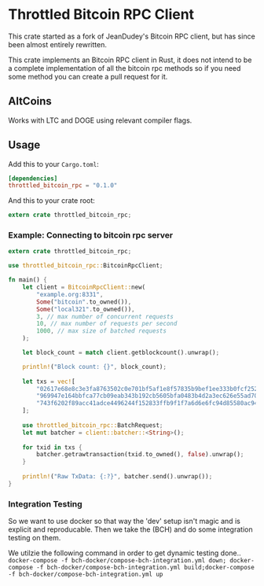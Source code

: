 # Throttled Bitcoin RPC Client
This crate started as a fork of JeanDudey's Bitcoin RPC client, but has since been almost entirely rewritten.

This crate implements an Bitcoin RPC client in Rust, it does not intend to be a complete implementation of all the bitcoin rpc methods so if you need some method you can create a pull request for it.



## AltCoins
Works with LTC and DOGE using relevant compiler flags.

## Usage
Add this to your `Cargo.toml`:
```toml
[dependencies]
throttled_bitcoin_rpc = "0.1.0"
```

And this to your crate root:
```rust
extern crate throttled_bitcoin_rpc;
```

### Example: Connecting to bitcoin rpc server
```rust
extern crate throttled_bitcoin_rpc;

use throttled_bitcoin_rpc::BitcoinRpcClient;

fn main() {
    let client = BitcoinRpcClient::new(
        "example.org:8331",
        Some("bitcoin".to_owned()),
        Some("local321".to_owned()),
        3, // max number of concurrent requests
        10, // max number of requests per second
        1000, // max size of batched requests
    );

    let block_count = match client.getblockcount().unwrap();

    println!("Block count: {}", block_count);
    
    let txs = vec![
        "02617e68e8c3e3fa8763502c0e701bf5af1e8f57835b9bef1ee333b0fcf2527",
        "969947e164bbfca77cb09eab343b192cb5605bfa0483b4d2a3ec626e55ad70bc",
        "743f6202f89acc41adce4496244f152833ffb9f1f7a6d6e6fc94d85580ac9461",
    ];
    
    use throttled_bitcoin_rpc::BatchRequest;
    let mut batcher = client::batcher::<String>();
    
    for txid in txs {
        batcher.getrawtransaction(txid.to_owned(), false).unwrap();
    }
    
    println!("Raw TxData: {:?}", batcher.send().unwrap());
}
```

### Integration Testing
So we want to use docker so that way the 'dev' setup isn't magic and is explicit and reproducable. Then we take the (BCH) and do some integration testing on them.

We utilzie the following command in order to get dynamic testing done..
`docker-compose -f bch-docker/compose-bch-integration.yml down; docker-compose -f bch-docker/compose-bch-integration.yml build;docker-compose -f bch-docker/compose-bch-integration.yml up`